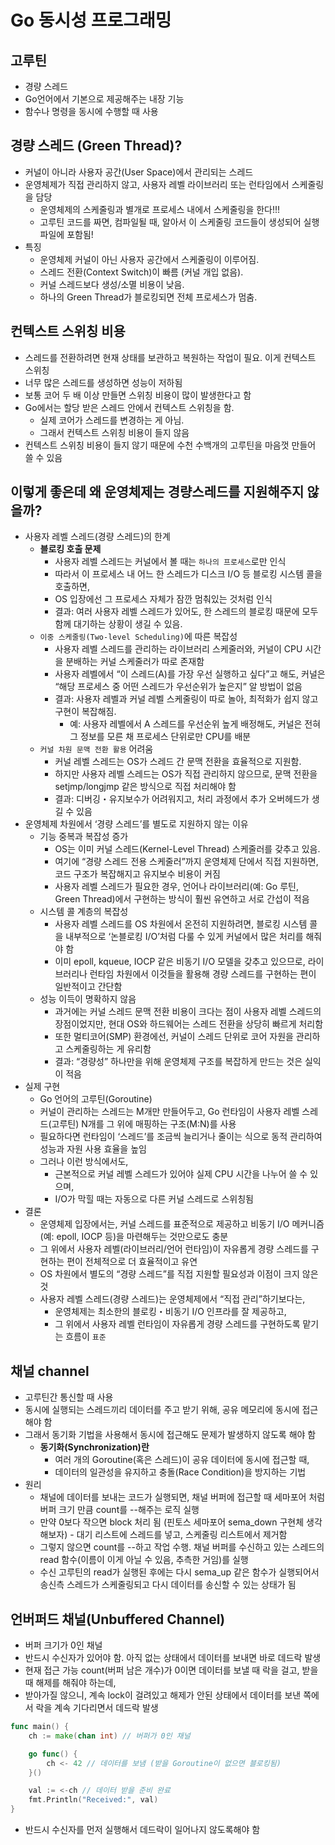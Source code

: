 # Go 동시성 프로그래밍

## 고루틴
- 경량 스레드
- Go언어에서 기본으로 제공해주는 내장 기능
- 함수나 명령을 동시에 수행할 때 사용

## 경량 스레드 (Green Thread)?
- 커널이 아니라 사용자 공간(User Space)에서 관리되는 스레드
- 운영체제가 직접 관리하지 않고, 사용자 레벨 라이브러리 또는 런타임에서 스케줄링을 담당
    - 운영체제의 스케줄링과 별개로 프로세스 내에서 스케줄링을 한다!!!
    - 고루틴 코드를 짜면, 컴파일될 때, 알아서 이 스케줄링 코드들이 생성되어 실행파일에 포함됨!
- 특징
    - 운영체제 커널이 아닌 사용자 공간에서 스케줄링이 이루어짐.
    - 스레드 전환(Context Switch)이 빠름 (커널 개입 없음).
    - 커널 스레드보다 생성/소멸 비용이 낮음.
    - 하나의 Green Thread가 블로킹되면 전체 프로세스가 멈춤.

## 컨텍스트 스위칭 비용
- 스레드를 전환하려면 현재 상태를 보관하고 복원하는 작업이 필요. 이게 컨텍스트 스위칭
- 너무 많은 스레드를 생성하면 성능이 저하됨
- 보통 코어 두 배 이상 만들면 스위칭 비용이 많이 발생한다고 함
- Go에서는 할당 받은 스레드 안에서 컨텍스트 스위칭을 함.
    - 실제 코어가 스레드를 변경하는 게 아님.
    - 그래서 컨텍스트 스위칭 비용이 들지 않음
- 컨텍스트 스위칭 비용이 들지 않기 때문에 수천 수백개의 고루틴을 마음껏 만들어 쓸 수 있음

## 이렇게 좋은데 왜 운영체제는 경량스레드를 지원해주지 않을까?
- 사용자 레벨 스레드(경량 스레드)의 한계
    - __블로킹 호출 문제__
        - 사용자 레벨 스레드는 커널에서 볼 때는 `하나의 프로세스`로만 인식
        - 따라서 이 프로세스 내 어느 한 스레드가 디스크 I/O 등 블로킹 시스템 콜을 호출하면,
        - OS 입장에선 그 프로세스 자체가 잠깐 멈춰있는 것처럼 인식
        - 결과: 여러 사용자 레벨 스레드가 있어도, 한 스레드의 블로킹 때문에 모두 함께 대기하는 상황이 생길 수 있음.
    - `이중 스케줄링(Two-level Scheduling)`에 따른 복잡성
        - 사용자 레벨 스레드를 관리하는 라이브러리 스케줄러와, 커널이 CPU 시간을 분배하는 커널 스케줄러가 따로 존재함
        - 사용자 레벨에서 “이 스레드(A)를 가장 우선 실행하고 싶다”고 해도, 커널은 “해당 프로세스 중 어떤 스레드가 우선순위가 높은지” 알 방법이 없음
        - 결과: 사용자 레벨과 커널 레벨 스케줄링이 따로 놀아, 최적화가 쉽지 않고 구현이 복잡해짐.
            - 예: 사용자 레벨에서 A 스레드를 우선순위 높게 배정해도, 커널은 전혀 그 정보를 모른 채 프로세스 단위로만 CPU를 배분
    - `커널 차원 문맥 전환 활용` 어려움
        - 커널 레벨 스레드는 OS가 스레드 간 문맥 전환을 효율적으로 지원함.
        - 하지만 사용자 레벨 스레드는 OS가 직접 관리하지 않으므로, 문맥 전환을 setjmp/longjmp 같은 방식으로 직접 처리해야 함
        - 결과: 디버깅・유지보수가 어려워지고, 처리 과정에서 추가 오버헤드가 생길 수 있음
- 운영체제 차원에서 ‘경량 스레드’를 별도로 지원하지 않는 이유
    - 기능 중복과 복잡성 증가
        - OS는 이미 커널 스레드(Kernel-Level Thread) 스케줄러를 갖추고 있음.
        - 여기에 “경량 스레드 전용 스케줄러”까지 운영체제 단에서 직접 지원하면, 코드 구조가 복잡해지고 유지보수 비용이 커짐
        - 사용자 레벨 스레드가 필요한 경우, 언어나 라이브러리(예: Go 루틴, Green Thread)에서 구현하는 방식이 훨씬 유연하고 서로 간섭이 적음
    - 시스템 콜 계층의 복잡성
        - 사용자 레벨 스레드를 OS 차원에서 온전히 지원하려면, 블로킹 시스템 콜을 내부적으로 ‘논블로킹 I/O’처럼 다룰 수 있게 커널에서 많은 처리를 해줘야 함
        - 이미 epoll, kqueue, IOCP 같은 비동기 I/O 모델을 갖추고 있으므로, 라이브러리나 런타임 차원에서 이것들을 활용해 경량 스레드를 구현하는 편이 일반적이고 간단함
    - 성능 이득이 명확하지 않음
        - 과거에는 커널 스레드 문맥 전환 비용이 크다는 점이 사용자 레벨 스레드의 장점이었지만, 현대 OS와 하드웨어는 스레드 전환을 상당히 빠르게 처리함
        - 또한 멀티코어(SMP) 환경에선, 커널이 스레드 단위로 코어 자원을 관리하고 스케줄링하는 게 유리함
        - 결과: “경량성” 하나만을 위해 운영체제 구조를 복잡하게 만드는 것은 실익이 적음
- 실제 구현
    - Go 언어의 고루틴(Goroutine)
    - 커널이 관리하는 스레드는 M개만 만들어두고, Go 런타임이 사용자 레벨 스레드(고루틴) N개를 그 위에 매핑하는 구조(M:N)를 사용
    - 필요하다면 런타임이 ‘스레드’를 조금씩 늘리거나 줄이는 식으로 동적 관리하여 성능과 자원 사용 효율을 높임
    - 그러나 이런 방식에서도, 
        - 근본적으로 커널 레벨 스레드가 있어야 실제 CPU 시간을 나누어 쓸 수 있으며, 
        - I/O가 막힐 때는 자동으로 다른 커널 스레드로 스위칭됨
- 결론
    - 운영체제 입장에서는, 커널 스레드를 표준적으로 제공하고 비동기 I/O 메커니즘(예: epoll, IOCP 등)을 마련해두는 것만으로도 충분
    - 그 위에서 사용자 레벨(라이브러리/언어 런타임)이 자유롭게 경량 스레드를 구현하는 편이 전체적으로 더 효율적이고 유연
    - OS 차원에서 별도의 “경량 스레드”를 직접 지원할 필요성과 이점이 크지 않은 것
    - 사용자 레벨 스레드(경량 스레드)는 운영체제에서 “직접 관리”하기보다는,
        - 운영체제는 최소한의 블로킹・비동기 I/O 인프라를 잘 제공하고, 
        - 그 위에서 사용자 레벨 런타임이 자유롭게 경량 스레드를 구현하도록 맡기는 흐름이 `표준`

## 채널 channel
- 고루틴간 통신할 때 사용
- 동시에 실행되는 스레드끼리 데이터를 주고 받기 위해, 공유 메모리에 동시에 접근해야 함
- 그래서 동기화 기법을 사용해서 동시에 접근해도 문제가 발생하지 않도록 해야 함
    - __동기화(Synchronization)란__
        - 여러 개의 Goroutine(혹은 스레드)이 공유 데이터에 동시에 접근할 때, 
        - 데이터의 일관성을 유지하고 충돌(Race Condition)을 방지하는 기법
- 원리
    - 채널에 데이터를 보내는 코드가 실행되면, 채널 버퍼에 접근할 때 세마포어 처럼 버퍼 크기 만큼 count를 --해주는 로직 실행
    - 만약 0보다 작으면 block 처리 됨 (핀토스 세마포어 sema_down 구현체 생각해보자) - 대기 리스트에 스레드를 넣고, 스케줄링 리스트에서 제거함
    - 그렇지 않으면 count를 --하고 작업 수행. 채널 버퍼를 수신하고 있는 스레드의 read 함수(이름이 이게 아닐 수 있음, 추측한 거임)를 실행
    - 수신 고루틴의 read가 실행된 후에는 다시 sema_up 같은 함수가 실행되어서 송신측 스레드가 스케줄링되고 다시 데이터를 송신할 수 있는 상태가 됨

## 언버퍼드 채널(Unbuffered Channel)
- 버퍼 크기가 0인 채널
- 반드시 수신자가 있어야 함. 아직 없는 상태에서 데이터를 보내면 바로 데드락 발생
- 현재 접근 가능 count(버퍼 남은 개수)가 0이면 데이터를 보낼 때 락을 걸고, 받을 때 해제를 해줘야 하는데, 
- 받아가질 않으니, 계속 lock이 걸려있고 해제가 안된 상태에서 데이터를 보낸 쪽에서 락을 계속 기다리면서 데드락 발생
```go
func main() {
    ch := make(chan int) // 버퍼가 0인 채널

    go func() {
        ch <- 42 // 데이터를 보냄 (받을 Goroutine이 없으면 블로킹됨)
    }()

    val := <-ch // 데이터 받을 준비 완료
    fmt.Println("Received:", val)
}
```
- 반드시 수신자를 먼저 실행해서 데드락이 일어나지 않도록해야 함

